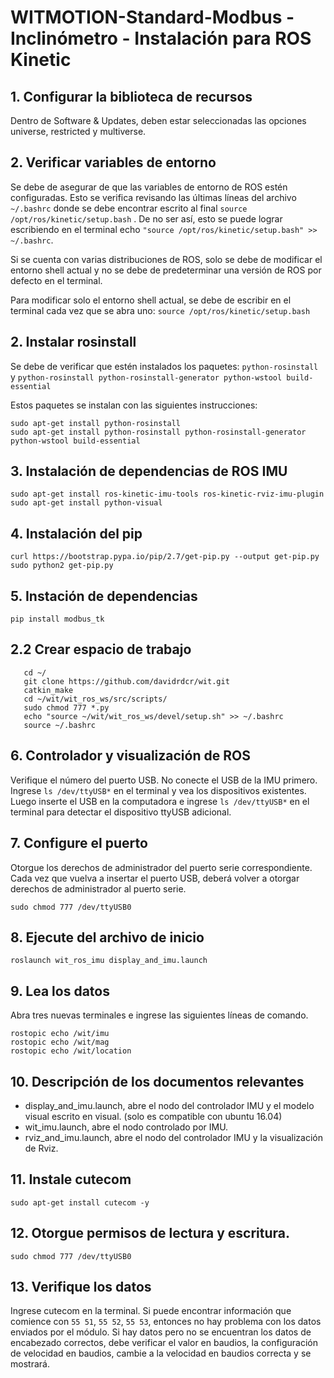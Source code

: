 # WITMOTION-Standard-Modbus - Inclinómetro - Instalación para ROS Kinetic

## 1. Configurar la biblioteca de recursos
Dentro de Software & Updates, deben estar seleccionadas las opciones universe, restricted y multiverse.
## 2. Verificar variables de entorno
Se debe de asegurar de que las variables de entorno de ROS estén configuradas. Esto se verifica revisando las últimas líneas del archivo  `~/.bashrc` donde se debe encontrar escrito al final `source /opt/ros/kinetic/setup.bash` . De no ser así, esto se puede lograr escribiendo en el terminal echo `"source /opt/ros/kinetic/setup.bash" >> ~/.bashrc`.

Si se cuenta con varias distribuciones de ROS,  solo se debe de modificar el entorno shell actual y no se debe de predeterminar una versión de ROS por defecto en el terminal.

Para modificar solo el entorno shell actual, se debe de escribir en el terminal cada vez que se abra uno: `source /opt/ros/kinetic/setup.bash`

## 2. Instalar rosinstall
Se debe de verificar que estén instalados los paquetes: `python-rosinstall` y `python-rosinstall python-rosinstall-generator python-wstool build-essential`

Estos paquetes se instalan con las siguientes instrucciones:

    sudo apt-get install python-rosinstall
    sudo apt-get install python-rosinstall python-rosinstall-generator python-wstool build-essential
    
## 3. Instalación de dependencias de ROS IMU

    sudo apt-get install ros-kinetic-imu-tools ros-kinetic-rviz-imu-plugin
    sudo apt-get install python-visual

## 4. Instalación del pip

    curl https://bootstrap.pypa.io/pip/2.7/get-pip.py --output get-pip.py
    sudo python2 get-pip.py

## 5. Instación de dependencias

    pip install modbus_tk

## 2.2 Crear espacio de trabajo


	   cd ~/ 
	   git clone https://github.com/davidrdcr/wit.git
	   catkin_make
	   cd ~/wit/wit_ros_ws/src/scripts/
	   sudo chmod 777 *.py
	   echo "source ~/wit/wit_ros_ws/devel/setup.sh" >> ~/.bashrc
	   source ~/.bashrc

## 6. Controlador y visualización de ROS
Verifique el número del puerto USB. No conecte el USB de la IMU primero. Ingrese `ls /dev/ttyUSB*` en el terminal y vea los dispositivos existentes. Luego inserte el USB en la computadora e ingrese `ls /dev/ttyUSB*` en el terminal para detectar el dispositivo ttyUSB adicional.

## 7. Configure el puerto
Otorgue los derechos de administrador del puerto serie correspondiente. Cada vez que vuelva a insertar el puerto USB, deberá volver a otorgar derechos de administrador al puerto serie.

    sudo chmod 777 /dev/ttyUSB0

## 8. Ejecute del archivo de inicio

    roslaunch wit_ros_imu display_and_imu.launch

## 9. Lea los datos
Abra tres nuevas terminales e ingrese las siguientes líneas de comando.

    rostopic echo /wit/imu
    rostopic echo /wit/mag
    rostopic echo /wit/location

## 10. Descripción de los documentos relevantes

 - display_and_imu.launch, abre el nodo del controlador IMU y el modelo visual escrito en visual. (solo es compatible con ubuntu 16.04)
 - wit_imu.launch, abre el nodo controlado por IMU.
 - rviz_and_imu.launch, abre el nodo del controlador IMU y la visualización de Rviz.

## 11. Instale cutecom

    sudo apt-get install cutecom -y

## 12.  Otorgue permisos de lectura y escritura.

    sudo chmod 777 /dev/ttyUSB0 

## 13. Verifique los datos
Ingrese cutecom en la terminal. Si puede encontrar información que comience con `55 51`, `55 52`, `55 53`, entonces no hay problema con los datos enviados por el módulo. Si hay datos pero no se encuentran los datos de encabezado correctos, debe verificar el valor en baudios, la configuración de velocidad en baudios, cambie a la velocidad en baudios correcta y se mostrará.
